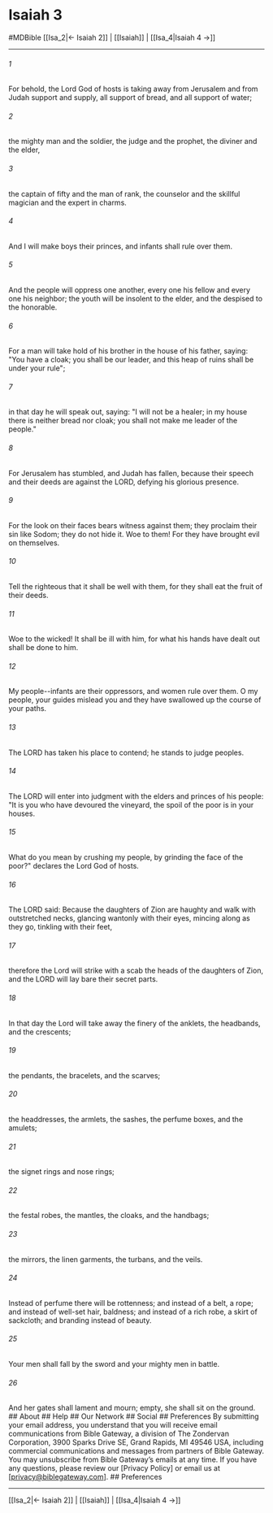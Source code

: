 # Isaiah 3
#MDBible
[[Isa_2|← Isaiah 2]] | [[Isaiah]] | [[Isa_4|Isaiah 4 →]]

***






###### 1 


For behold, the Lord God of hosts is taking away from Jerusalem and from Judah support and supply, all support of bread, and all support of water; 





###### 2 


the mighty man and the soldier, the judge and the prophet, the diviner and the elder, 





###### 3 


the captain of fifty and the man of rank, the counselor and the skillful magician and the expert in charms. 





###### 4 


And I will make boys their princes, and infants shall rule over them. 





###### 5 


And the people will oppress one another, every one his fellow and every one his neighbor; the youth will be insolent to the elder, and the despised to the honorable. 





###### 6 


For a man will take hold of his brother in the house of his father, saying: "You have a cloak; you shall be our leader, and this heap of ruins shall be under your rule"; 





###### 7 


in that day he will speak out, saying: "I will not be a healer; in my house there is neither bread nor cloak; you shall not make me leader of the people." 





###### 8 


For Jerusalem has stumbled, and Judah has fallen, because their speech and their deeds are against the LORD, defying his glorious presence. 





###### 9 


For the look on their faces bears witness against them; they proclaim their sin like Sodom; they do not hide it. Woe to them! For they have brought evil on themselves. 





###### 10 


Tell the righteous that it shall be well with them, for they shall eat the fruit of their deeds. 





###### 11 


Woe to the wicked! It shall be ill with him, for what his hands have dealt out shall be done to him. 





###### 12 


My people--infants are their oppressors, and women rule over them. O my people, your guides mislead you and they have swallowed up the course of your paths. 





###### 13 


The LORD has taken his place to contend; he stands to judge peoples. 





###### 14 


The LORD will enter into judgment with the elders and princes of his people: "It is you who have devoured the vineyard, the spoil of the poor is in your houses. 





###### 15 


What do you mean by crushing my people, by grinding the face of the poor?" declares the Lord God of hosts. 





###### 16 


The LORD said: Because the daughters of Zion are haughty and walk with outstretched necks, glancing wantonly with their eyes, mincing along as they go, tinkling with their feet, 





###### 17 


therefore the Lord will strike with a scab the heads of the daughters of Zion, and the LORD will lay bare their secret parts. 





###### 18 


In that day the Lord will take away the finery of the anklets, the headbands, and the crescents; 





###### 19 


the pendants, the bracelets, and the scarves; 





###### 20 


the headdresses, the armlets, the sashes, the perfume boxes, and the amulets; 





###### 21 


the signet rings and nose rings; 





###### 22 


the festal robes, the mantles, the cloaks, and the handbags; 





###### 23 


the mirrors, the linen garments, the turbans, and the veils. 





###### 24 


Instead of perfume there will be rottenness; and instead of a belt, a rope; and instead of well-set hair, baldness; and instead of a rich robe, a skirt of sackcloth; and branding instead of beauty. 





###### 25 


Your men shall fall by the sword and your mighty men in battle. 





###### 26 


And her gates shall lament and mourn; empty, she shall sit on the ground. ## About ## Help ## Our Network ## Social ## Preferences By submitting your email address, you understand that you will receive email communications from Bible Gateway, a division of The Zondervan Corporation, 3900 Sparks Drive SE, Grand Rapids, MI 49546 USA, including commercial communications and messages from partners of Bible Gateway. You may unsubscribe from Bible Gateway&rsquo;s emails at any time. If you have any questions, please review our [Privacy Policy] or email us at [privacy@biblegateway.com]. ## Preferences

***

[[Isa_2|← Isaiah 2]] | [[Isaiah]] | [[Isa_4|Isaiah 4 →]]
